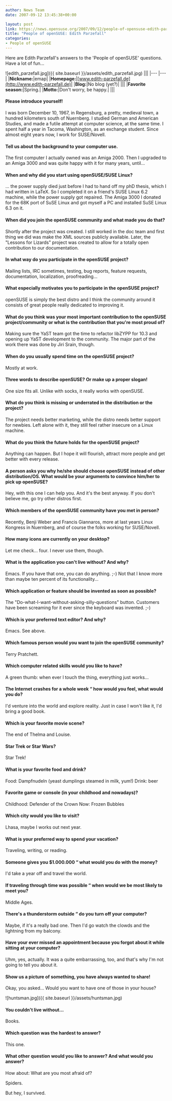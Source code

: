 ```yaml
---
author: News Team
date: 2007-09-12 13:45:38+00:00

layout: post
link: https://news.opensuse.org/2007/09/12/people-of-opensuse-edith-parzefall/
title: "People of openSUSE: Edith Parzefall"
categories:
- People of openSUSE
---
```

 	 	 	 	 	 	

Here are Edith Parzefall's answers to the 'People of openSUSE' questions. Have a lot of fun...

<!-- more -->



![edith_parzefall.jpg]({{ site.baseurl }}/assets/edith_parzefall.jpg)
|||
|--- |--- |
|**Nickname:**|emap|
|**Homepage:**|[www.edith-parzefall.de](http://www.edith-parzefall.de)|
|**Blog:**|No blog (yet?)|
|||
|**Favorite season:**|Spring.|
|**Motto:**|Don't worry, be happy.|
|||







#### Please introduce yourself!


I was born December 10, 1967, in Regensburg, a pretty, medieval town, a hundred kilometers south of Nuernberg. I studied German and American Studies, and made a futile attempt at computer science, at the same time. I spent half a year in Tacoma, Washington, as an exchange student. Since almost eight years now, I work for SUSE/Novell.






#### Tell us about the background to your computer use.


The first computer I actually owned was an Amiga 2000. Then I upgraded to an Amiga 3000 and was quite happy with it for many years, until...






#### When and why did you start using openSUSE/SUSE Linux?


... the power supply died just before I had to hand off my phD thesis, which I had written in LaTeX. So I completed it on a friend's SUSE Linux 6.2 machine, while the power supply got repaired. The Amiga 3000 I donated for the 68K port of SuSE Linux and got myself a PC and installed SuSE Linux 6.3 on it.






#### When did you join the openSUSE community and what made you do that?


Shortly after the project was created. I still worked in the doc team and first thing we did was make the XML sources publicly available. Later, the "Lessons for Lizards" project was created to allow for a totally open contribution to our documentation.






#### In what way do you participate in the openSUSE project?


Mailing lists, IRC sometimes, testing, bug reports, feature requests, documentation, localization, proofreading...






#### What especially motivates you to participate in the openSUSE project?


openSUSE is simply the best distro and I think the community around it consists of great people really dedicated to improving it.






#### What do you think was your most important contribution to the openSUSE project/community or what is the contribution that you're most proud of?


Making sure the YaST team got the time to refactor libZYPP for 10.3 and opening up YaST development to the community. The major part of the work there was done by Jiri Srain, though.






#### When do you usually spend time on the openSUSE project?


Mostly at work.






#### Three words to describe openSUSE? Or make up a proper slogan!


One size fits all. Unlike with socks, it really works with openSUSE.






#### What do you think is missing or underrated in the distribution or the project?


The project needs better marketing, while the distro needs better support for newbies. Left alone with it, they still feel rather insecure on a Linux machine.






#### What do you think the future holds for the openSUSE project?


Anything can happen. But I hope it will flourish, attract more people and get better with every release.






#### A person asks you why he/she should choose openSUSE instead of other distribution/OS. What would be your arguments to convince him/her to pick up openSUSE?


Hey, with this one I can help you. And it's the best anyway. If you don't believe me, go try other distros first.






#### Which members of the openSUSE community have you met in person?


Recently, Benji Weber and Francis Giannaros, more at last years Linux Kongress in Nuernberg, and of course the folks working for SUSE/Novell.






#### How many icons are currently on your desktop?


Let me check... four. I never use them, though.






#### What is the application you can't live without? And why?


Emacs. If you have that one, you can do anything. ;-) Not that I know more than maybe ten percent of its functionality...






#### Which application or feature should be invented as soon as possible?


The "Do-what-I-want-without-asking-silly-questions" button. Customers have been screaming for it ever since the keyboard was invented. ;-)






#### Which is your preferred text editor? And why?


Emacs. See above.






#### Which famous person would you want to join the openSUSE community?


Terry Pratchett.






#### Which computer related skills would you like to have?


A green thumb: when ever I touch the thing, everything just works...






#### The Internet crashes for a whole week “ how would you feel, what would you do?


I'd venture into the world and explore reality. Just in case I won't like it, I'd bring a good book.






#### Which is your favorite movie scene?


The end of Thelma and Louise.






#### Star Trek or Star Wars?


Star Trek!






#### What is your favorite food and drink?


Food: Dampfnudeln (yeast dumplings steamed in milk, yum!)
Drink: beer






#### Favorite game or console (in your childhood and nowadays)?


Childhood: Defender of the Crown
Now: Frozen Bubbles






#### Which city would you like to visit?


Lhasa, maybe I works out next year.






#### What is your preferred way to spend your vacation?


Traveling, writing, or reading.






#### Someone gives you $1.000.000 “ what would you do with the money?


I'd take a year off and travel the world.






#### If traveling through time was possible “ when would we be most likely to meet you?


Middle Ages.






#### There's a thunderstorm outside “ do you turn off your computer?


Maybe, if it's a really bad one. Then I'd go watch the clowds and the lightning from my balcony.






#### Have your ever missed an appointment because you forgot about it while sitting at your computer?


Uhm, yes, actually. It was a quite embarrassing, too, and that's why I'm not going to tell you about it.






#### Show us a picture of something, you have always wanted to share!


Okay, you asked... Would you want to have one of those in your house?

![huntsman.jpg]({{ site.baseurl }}/assets/huntsman.jpg)






#### You couldn't live without...


Books.






#### Which question was the hardest to answer?


This one.






#### What other question would you like to answer? And what would you answer?


How about: What are you most afraid of?

Spiders.

But hey, I survived.	
